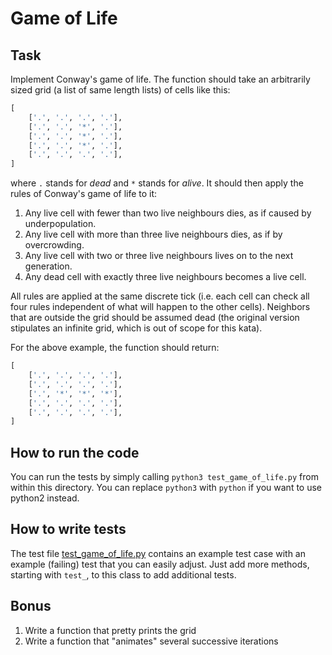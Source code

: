 # Game of Life

## Task
Implement Conway's game of life. The function should take an arbitrarily sized grid (a list of same length lists) of cells like this:
```python
[
    ['.', '.', '.', '.'],
    ['.', '.', '*', '.'],
    ['.', '.', '*', '.'],
    ['.', '.', '*', '.'],
    ['.', '.', '.', '.'],
]
```
where `.` stands for _dead_ and `*` stands for _alive_. It should then apply the rules of Conway's game of life to it:

1. Any live cell with fewer than two live neighbours dies, as if caused by underpopulation.
2. Any live cell with more than three live neighbours dies, as if by overcrowding.
3. Any live cell with two or three live neighbours lives on to the next generation.
4. Any dead cell with exactly three live neighbours becomes a live cell.

All rules are applied at the same discrete tick (i.e. each cell can check all four rules independent of what will happen to the other cells). Neighbors that are outside the grid should be assumed dead (the original version stipulates an infinite grid, which is out of scope for this kata).

For the above example, the function should return:
```python
[
    ['.', '.', '.', '.'],
    ['.', '.', '.', '.'],
    ['.', '*', '*', '*'],
    ['.', '.', '.', '.'],
    ['.', '.', '.', '.'],
]
```

## How to run the code
You can run the tests by simply calling `python3 test_game_of_life.py` from within this directory. You can replace `python3` with `python` if you want to use python2 instead.

## How to write tests
The test file [test_game_of_life.py](test_game_of_life.py) contains an example test case with an example (failing) test that you can easily adjust. Just add more methods, starting with `test_`, to this class to add additional tests.

## Bonus

1. Write a function that pretty prints the grid
2. Write a function that "animates" several successive iterations
